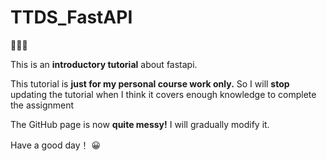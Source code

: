 # TTDS_FastAPI 
🚫🚫🚫

This is an **introductory tutorial** about fastapi.

This tutorial is **just for my personal course work only.** So I will **stop** updating the tutorial when I think it covers enough knowledge to complete the assignment

The GitHub page is now **quite messy!** I will gradually modify it.

Have a good day！ 😀
